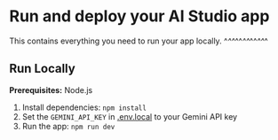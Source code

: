 

# Run and deploy your AI Studio app

This contains everything you need to run your app locally.
^_^^_^^_^^_^^_^^_^
## Run Locally

**Prerequisites:**  Node.js


1. Install dependencies:
   `npm install`
2. Set the `GEMINI_API_KEY` in [.env.local](.env.local) to your Gemini API key
3. Run the app:
   `npm run dev`
